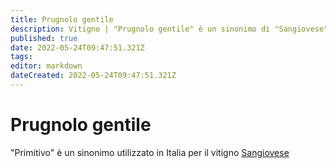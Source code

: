 ```yaml
---
title: Prugnolo gentile
description: Vitigno | "Prugnolo gentile" è un sinonimo di "Sangiovese"
published: true
date: 2022-05-24T09:47:51.321Z
tags: 
editor: markdown
dateCreated: 2022-05-24T09:47:51.321Z
---
```


# Prugnolo gentile
"Primitivo" è un sinonimo utilizzato in Italia per il vitigno [Sangiovese](/vitigni/Italia/sangiovese)